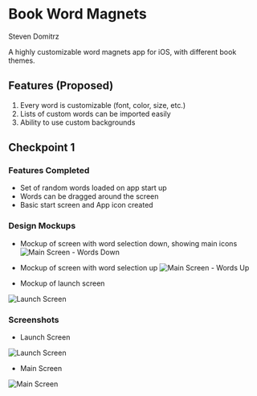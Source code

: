 # Book Word Magnets
Steven Domitrz

A highly customizable word magnets app for iOS, with different book themes.

## Features (Proposed)
1. Every word is customizable (font, color, size, etc.)
2. Lists of custom words can be imported easily
3. Ability to use custom backgrounds

## Checkpoint 1
### Features Completed
* Set of random words loaded on app start up
* Words can be dragged around the screen
* Basic start screen and App icon created

### Design Mockups

* Mockup of screen with word selection down, showing main icons
![Main Screen - Words Down](Media/Mockups/markup_main_wordsdown_small.png)

* Mockup of screen with word selection up
![Main Screen - Words Up](Media/Mockups/markup_main_wordsup_small.png)

* Mockup of launch screen

![Launch Screen](Media/Mockups/LaunchMockup_small.png)


### Screenshots

* Launch Screen

![Launch Screen](Media/Screenshots/Checkpoint1/launchscreen.png)

* Main Screen

![Main Screen](Media/Screenshots/Checkpoint1/mainscreen.png)


